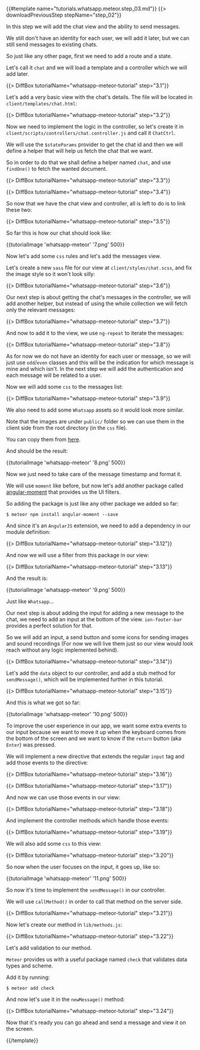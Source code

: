 {{#template name="tutorials.whatsapp.meteor.step_03.md"}}
{{> downloadPreviousStep stepName="step_02"}}

In this step we will add the chat view and the ability to send messages.

We still don't have an identity for each user, we will add it later, but we can still send messages to existing chats.

So just like any other page, first we need to add a route and a state.

Let's call it `chat` and we will load a template and a controller which we will add later.

{{> DiffBox tutorialName="whatsapp-meteor-tutorial" step="3.1"}}

Let's add a very basic view with the chat's details. The file will be located in `client/templates/chat.html`:

{{> DiffBox tutorialName="whatsapp-meteor-tutorial" step="3.2"}}

Now we need to implement the logic in the controller, so let's create it in `client/scripts/controllers/chat.controller.js` and call it `ChatCtrl`.

We will use the `$stateParams` provider to get the chat id and then we will define a helper that will help us fetch the chat that we want.

So in order to do that we shall define a helper named `chat`, and use `findOne()` to fetch the wanted document.

{{> DiffBox tutorialName="whatsapp-meteor-tutorial" step="3.3"}}

{{> DiffBox tutorialName="whatsapp-meteor-tutorial" step="3.4"}}

So now that we have the chat view and controller, all is left to do is to link these two:

{{> DiffBox tutorialName="whatsapp-meteor-tutorial" step="3.5"}}

So far this is how our chat should look like:

{{tutorialImage 'whatsapp-meteor' '7.png' 500}}

Now let's add some `css` rules and let's add the messages view.

Let's create a new `sass` file for our view at `client/styles/chat.scss`, and fix the image style so it won't look silly:

{{> DiffBox tutorialName="whatsapp-meteor-tutorial" step="3.6"}}

Our next step is about getting the chat's messages in the controller, we will add another helper, but instead of using the whole collection we will fetch only the relevant messages:

{{> DiffBox tutorialName="whatsapp-meteor-tutorial" step="3.7"}}

And now to add it to the view, we use `ng-repeat` to iterate the messages:

{{> DiffBox tutorialName="whatsapp-meteor-tutorial" step="3.8"}}

As for now we do not have an identity for each user or message, so we will just use `odd`/`even` classes and this will be the indication for which message is mine and which isn't. In the next step we will add the authentication and each message will be related to a user.

Now we will add some `css` to the messages list:

{{> DiffBox tutorialName="whatsapp-meteor-tutorial" step="3.9"}}

We also need to add some `Whatsapp` assets so it would look more similar.

Note that the images are under `public/` folder so we can use them in the client side from the root directory (in the `css` file).

You can copy them from [here](https://github.com/Urigo/Ionic-MeteorCLI-WhatsApp/tree/master/public).

And should be the result:

{{tutorialImage 'whatsapp-meteor' '8.png' 500}}

Now we just need to take care of the message timestamp and format it.

We will use `moment` like before, but now let's add another package called [angular-moment](https://github.com/urish/angular-moment) that provides us the UI filters.

So adding the package is just like any other package we added so far:

    $ meteor npm install angular-moment --save

And since it's an `AngularJS` extension, we need to add a dependency in our module definition:

{{> DiffBox tutorialName="whatsapp-meteor-tutorial" step="3.12"}}

And now we will use a filter from this package in our view:

{{> DiffBox tutorialName="whatsapp-meteor-tutorial" step="3.13"}}

And the result is:

{{tutorialImage 'whatsapp-meteor' '9.png' 500}}

Just like `Whatsapp`...

Our next step is about adding the input for adding a new message to the chat, we need to add an input at the bottom of the view. `ion-footer-bar` provides a perfect solution for that.

So we will add an input, a send button and some icons for sending images and sound recordings (For now we will live them just so our view would look reach without any logic implemented behind).

{{> DiffBox tutorialName="whatsapp-meteor-tutorial" step="3.14"}}

Let's add the `data` object to our controller, and add a stub method for `sendMessage()`, which will be implemented further in this tutorial.

{{> DiffBox tutorialName="whatsapp-meteor-tutorial" step="3.15"}}

And this is what we got so far:

{{tutorialImage 'whatsapp-meteor' '10.png' 500}}

To improve the user experience in our app, we want some extra events to our input because we want to move it up when the keyboard comes from the bottom of the screen and we want to know if the `return` button (aka `Enter`) was pressed.

We will implement a new directive that extends the regular `input` tag and add those events to the directive:

{{> DiffBox tutorialName="whatsapp-meteor-tutorial" step="3.16"}}

{{> DiffBox tutorialName="whatsapp-meteor-tutorial" step="3.17"}}

And now we can use those events in our view:

{{> DiffBox tutorialName="whatsapp-meteor-tutorial" step="3.18"}}

And implement the controller methods which handle those events:

{{> DiffBox tutorialName="whatsapp-meteor-tutorial" step="3.19"}}

We will also add some `css` to this view:

{{> DiffBox tutorialName="whatsapp-meteor-tutorial" step="3.20"}}

So now when the user focuses on the input, it goes up, like so:

{{tutorialImage 'whatsapp-meteor' '11.png' 500}}

So now it's time to implement the `sendMessage()` in our controller.

We will use `callMethod()` in order to call that method on the server side.

{{> DiffBox tutorialName="whatsapp-meteor-tutorial" step="3.21"}}

Now let's create our method in `lib/methods.js`:

{{> DiffBox tutorialName="whatsapp-meteor-tutorial" step="3.22"}}

Let's add validation to our method.

`Meteor` provides us with a useful package named `check` that validates data types and scheme.

Add it by running:

    $ meteor add check

And now let's use it in the `newMessage()` method:

{{> DiffBox tutorialName="whatsapp-meteor-tutorial" step="3.24"}}

Now that it's ready you can go ahead and send a message and view it on the screen.

{{/template}}
